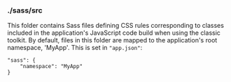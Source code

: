 ### ./sass/src

This folder contains Sass files defining CSS rules corresponding to classes
included in the application's JavaScript code build when using the classic toolkit.
By default, files in this folder are mapped to the application's root namespace, 'MyApp'.
This is set in `"app.json"`:

    "sass": {
        "namespace": "MyApp"
    }